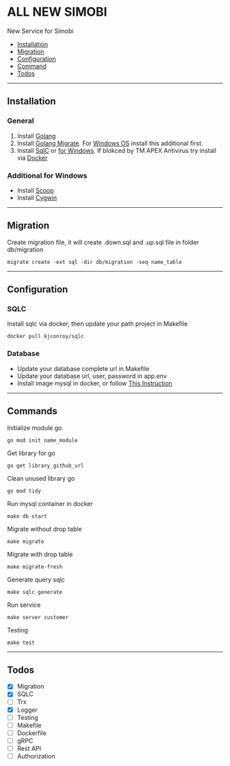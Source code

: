 # ALL NEW SIMOBI
New Service for Simobi
  - [Installation](#installation)
  - [Migration](#migration)
  - [Configuration](#configuration)
  - [Command](#command)
  - [Todos](#todo)
---
## Installation
### **General**
1. Install [Golang](https://golang.org/dl/)
2. Install [Golang Migrate](https://github.com/golang-migrate/migrate/tree/master/cmd/migrate).
   For [Windows OS](#additional-for-windows) install this additional first.
3. Install [SqlC](https://docs.sqlc.dev/en/latest/overview/install.html) or [for Windows](https://github.com/kyleconroy/sqlc/releases/download/v1.10.0/sqlc_1.10.0_windows_amd64.zip).
   If blokced by TM APEX Antivirus try install via [Docker](#sqlc)
### **Additional for Windows**
- Install [Scoop](https://scoop.sh/)
- Install [Cygwin](http://www.cygwin.com/)
---
## Migration
Create migration file, it will create .down.sql and .up.sql file in folder db/migration
```
migrate create -ext sql -dir db/migration -seq name_table
```
---
## Configuration
### **SQLC**
Install sqlc via docker, then update your path project in Makefile
```
docker pull kjconroy/sqlc
```
### **Database**
- Update your database complete url in Makefile
- Update your database url, user, password in app.env
- Install image mysql in docker, or follow [This Instruction](https://hub.docker.com/_/mysql)
---
## Commands
Initialize module go
```
go mod init name_module
```
Get library for go
```
go get library_github_url
```
Clean unused library go
```
go mod tidy
```
Run mysql container in docker
```
make db start
```
Migrate without drop table
```
make migrate
```
Migrate with drop table
```
make migrate-fresh
```
Generate query sqlc
```
make sqlc generate
```
Run service
```
make server customer
```
Testing
```
make test
```
---
## Todos
- [x] Migration
- [x] SQLC
- [ ] Trx
- [x] Logger
- [ ] Testing
- [ ] Makefile
- [ ] Dockerfile
- [ ] gRPC
- [ ] Rest API
- [ ] Authorization
